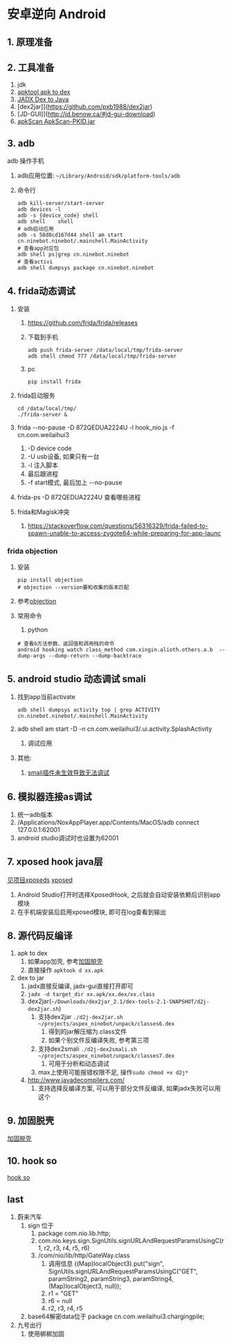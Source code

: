 # 安卓逆向 Android

## 1. 原理准备

## 2. 工具准备

1. jdk
2. [apktool apk to dex](https://ibotpeaches.github.io/Apktool/)
3. [JADX Dex to Java](https://github.com/skylot/jadx)
4. [dex2jar]](<https://github.com/pxb1988/dex2jar>)
5. [JD-GUI]](<http://jd.benow.ca/#jd-gui-download>)
6. [apkScan ApkScan-PKID.jar](.)

## 3. adb

adb 操作手机

1. adb应用位置: `~/Library/Android/sdk/platform-tools/adb`
2. 命令行

    ```shell
    adb kill-server/start-server
    adb devices -l
    adb -s {device_code} shell
    adb shell    shell
    # adb启动应用
    adb -s 58d8cd167d44 shell am start cn.ninebot.ninebot/.mainshell.MainActivity
    # 查看app对应包
    adb shell ps|grep cn.ninebot.ninebot
    # 查看activi
    adb shell dumpsys package cn.ninebot.ninebot
    ```

## 4. frida动态调试

1. 安装
    1. <https://github.com/frida/frida/releases>
    2. 下载到手机

        ```shell
        adb push frida-server /data/local/tmp/frida-server
        adb shell chmod 777 /data/local/tmp/frida-server
        ```

    3. pc

        ```shell
        pip install frida
        ```

2. frida启动服务

    ```shell
    cd /data/local/tmp/
    ./frida-server &
    ```

3. frida --no-pause -D 872QEDUA2224U -l hook_nio.js -f cn.com.weilaihui3
    1. -D device code
    2. -U usb设备, 如果只有一台
    3. -l 注入脚本
    4. 最后跟进程
    5. -f start模式, 最后加上 --no-pause
4. frida-ps -D 872QEDUA2224U 查看哪些进程
5. frida和Magisk冲突
    1. <https://stackoverflow.com/questions/56316329/frida-failed-to-spawn-unable-to-access-zygote64-while-preparing-for-app-launc>

### frida objection

1. 安装

    ```shell
    pip install objection
    # objection --version要和收集的版本匹配
    ```

2. 参考[objection](https://juejin.cn/post/6844904148215808014)
3. 常用命令
    1. python

    ```shell
    # 查看b方法参数、返回值和调用栈的命令
    android hooking watch class_method com.xingin.alioth.others.a.b  --dump-args --dump-return --dump-backtrace
    ```

## 5. android studio 动态调试 smali

1. 找到app当前activate

    ```shell
    adb shell dumpsys activity top | grep ACTIVITY
    cn.ninebot.ninebot/.mainshell.MainActivity
    ```

2. adb shell am start -D -n cn.com.weilaihui3/.ui.activity.SplashActivity
    1. 调试应用
3. 其他:
    1. [smali插件未生效导致无法调试](https://blog.csdn.net/ccczhi/article/details/107597936)

## 6. 模拟器连接as调试

1. 统一adb版本
2. /Applications/NoxAppPlayer.app/Contents/MacOS/adb connect 127.0.0.1:62001
3. android studio调试时也设置为62001

## 7. xposed hook java层

[见项目xposeds](https://github.com/maxiaoteng001/xposeds)
[xposed](xposed.md)

1. Android Studio打开时选择XposedHook, 之后就会自动安装依赖后识别app模块
2. 在手机端安装后启用xposed模块, 即可在log查看到输出

## 8. 源代码反编译

1. apk to dex
    1. 如果app加壳, 参考[加固脱壳](unpack.md)
    2. 直接操作 ```apktook d xx.apk```
2. dex to jar
    1. jadx直接反编译, jadx-gui直接打开即可
    2. `jadx -d target_dir xx.apk/xx.dex/xx.class`
    3. dex2jar(`~/Downloads/dex2jar_2.1/dex-tools-2.1-SNAPSHOT/d2j-dex2jar.sh`)
        1. 支持dex2jar `./d2j-dex2jar.sh ~/projects/aspex_ninebot/unpack/classes6.dex`
            1. 得到的jar解压缩为.class文件
            2. 如果个别文件反编译失败, 参考第三项
        2. 支持dex2smali `./d2j-dex2smali.sh ~/projects/aspex_ninebot/unpack/classes7.dex`
            1. 可用于分析和动态调试
        3. max上使用可能报错权限不足, 操作`sudo chmod +x d2j*`
    4. <http://www.javadecompilers.com/>
        1. 支持选择反编译方案, 可以用于部分文件反编译, 如果jadx失败可以用这个

## 9. 加固脱壳

[加固脱壳](unpack.md)

## 10. hook so

[hook so](hook_so.md)

## last

1. 蔚来汽车
    1. sign 位于
        1. package com.nio.lib.http;
        2. com.nio.keys.sign.SignUtils.signURLAndRequestParamsUsingC(r1, r2, r3, r4, r5, r6)
        3. /com/nio/lib/http/GateWay.class
            1. 调用信息 ((Map)localObject3).put("sign", SignUtils.signURLAndRequestParamsUsingC("GET", paramString2, paramString3, paramString4, (Map)localObject3, null));
            2. r1 = "GET"
            3. r6 = null
            4. r2, r3, r4, r5
    2. base64解密data位于 package cn.com.weilaihui3.chargingpile;
2. 九号出行
    1. 使用梆梆加固
